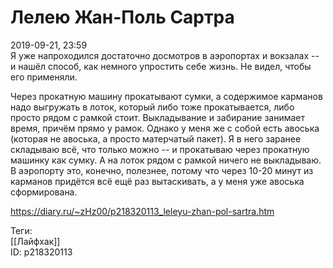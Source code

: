 Лелею Жан-Поль Сартра
======================

   
 2019-09-21, 23:59   
  Я уже напроходился достаточно досмотров в аэропортах и вокзалах -- и нашёл способ, как немного упростить себе жизнь. Не видел, чтобы его применяли.   
   
 Через прокатную машину прокатывают сумки, а содержимое карманов надо выгружать в лоток, который либо тоже прокатывается, либо просто рядом с рамкой стоит. Выкладывание и забирание занимает время, причём прямо у рамок. Однако у меня же с собой есть авоська (которая не авоська, а просто матерчатый пакет). Я в него заранее складываю всё, что только можно -- и прокатываю через прокатную машинку как сумку. А на лоток рядом с рамкой ничего не выкладываю. В аэропорту это, конечно, полезнее, потому что через 10-20 минут из карманов придётся всё ещё раз вытаскивать, а у меня уже авоська сформирована.   
    
 <https://diary.ru/~zHz00/p218320113_leleyu-zhan-pol-sartra.htm>   
   
 Теги:   
 [[Лайфхак]]   
 ID: p218320113